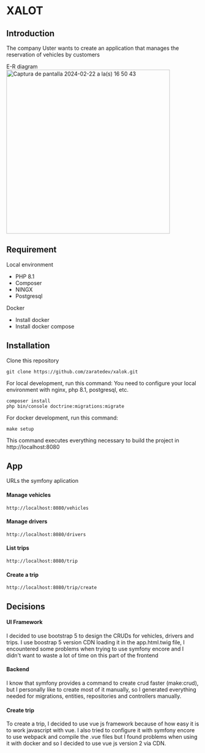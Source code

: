 # XALOT

## Introduction

The company Uster wants to create an application that manages the reservation of vehicles by customers

E-R diagram
<img width="427" alt="Captura de pantalla 2024-02-22 a la(s) 16 50 43" src="https://github.com/zaratedev/xalok/assets/29809845/e23be2b2-77b0-4613-85b6-18230adb0ea8">

## Requirement

Local environment

- PHP 8.1
- Composer
- NINGX
- Postgresql

Docker

- Install docker
- Install docker compose

## Installation

Clone this repository

```
git clone https://github.com/zaratedev/xalok.git
```

For local development, run this command:
You need to configure your local environment with nginx, php 8.1, postgresql, etc.

```
composer install
php bin/console doctrine:migrations:migrate
```

For docker development, run this command:

```
make setup
```

This command executes everything necessary to build the project in http://localhost:8080

## App

URLs the symfony aplication

#### Manage vehicles
```
http://localhost:8080/vehicles
```
#### Manage drivers
```
http://localhost:8080/drivers
```
#### List trips
```
http://localhost:8080/trip
```
#### Create a trip
```
http://localhost:8080/trip/create
```

## Decisions

#### UI Framework

I decided to use bootstrap 5 to design the CRUDs for vehicles, drivers and trips.
I use boostrap 5 version CDN loading it in the app.html.twig file, I encountered some problems when trying to use symfony encore and I didn't want to waste a lot of time on this part of the frontend

#### Backend

I know that symfony provides a command to create crud faster (make:crud), but I personally like to create most of it manually, so I generated everything needed for migrations, entities, repositories and controllers manually.

#### Create trip

To create a trip, I decided to use vue js framework because of how easy it is to work javascript with vue.
I also tried to configure it with symfony encore to use webpack and compile the .vue files but I found problems when using it with docker and so I decided to use vue js version 2 via CDN.
